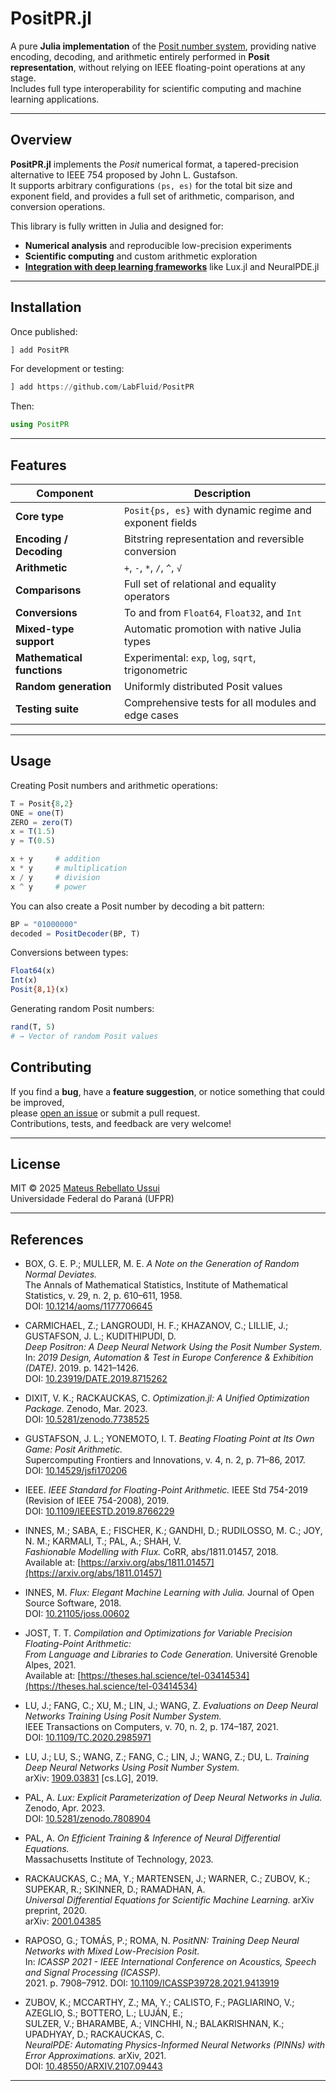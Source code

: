 # PositPR.jl

A pure **Julia implementation** of the [Posit number system](https://posithub.org/docs/Posits4.pdf), providing native encoding, decoding, and arithmetic entirely performed in **Posit representation**, without relying on IEEE floating-point operations at any stage.  
Includes full type interoperability for scientific computing and machine learning applications.


---

## Overview

**PositPR.jl** implements the *Posit* numerical format, a tapered-precision alternative to IEEE 754 proposed by John L. Gustafson.  
It supports arbitrary configurations `(ps, es)` for the total bit size and exponent field, and provides a full set of arithmetic, comparison, and conversion operations.

This library is fully written in Julia and designed for:
- **Numerical analysis** and reproducible low-precision experiments  
- **Scientific computing** and custom arithmetic exploration  
- [**Integration with deep learning frameworks**](https://github.com/uzzui/PositPR-PINNs) like Lux.jl and NeuralPDE.jl  

---

## Installation

Once published:
```julia
] add PositPR
```
For development or testing:
```julia
] add https://github.com/LabFluid/PositPR
```

Then:
```julia
using PositPR
```
---

## Features

| Component | Description |
|------------|-------------|
| **Core type** | `Posit{ps, es}` with dynamic regime and exponent fields |
| **Encoding / Decoding** | Bitstring representation and reversible conversion |
| **Arithmetic** | `+`, `-`, `*`, `/`, `^`, `√` |
| **Comparisons** | Full set of relational and equality operators |
| **Conversions** | To and from `Float64`, `Float32`, and `Int` |
| **Mixed-type support** | Automatic promotion with native Julia types |
| **Mathematical functions** | Experimental: `exp`, `log`, `sqrt`, trigonometric |
| **Random generation** | Uniformly distributed Posit values |
| **Testing suite** | Comprehensive tests for all modules and edge cases |

---

## Usage

Creating Posit numbers and arithmetic operations:
```julia
T = Posit{8,2}
ONE = one(T)
ZERO = zero(T)
x = T(1.5)
y = T(0.5)

x + y     # addition
x * y     # multiplication
x / y     # division
x ^ y     # power
```

You can also create a Posit number by decoding a bit pattern:
```julia
BP = "01000000"
decoded = PositDecoder(BP, T)
```

Conversions between types:
```julia
Float64(x)
Int(x)
Posit{8,1}(x)
```

Generating random Posit numbers:
```julia
rand(T, 5)
# → Vector of random Posit values
```

## Contributing

If you find a **bug**, have a **feature suggestion**, or notice something that could be improved,  
please [open an issue](https://github.com/LabFluid/PositPR/issues) or submit a pull request.  
Contributions, tests, and feedback are very welcome!

---

## License

MIT © 2025 [Mateus Rebellato Ussui](http://lattes.cnpq.br/0621104339270060)  
Universidade Federal do Paraná (UFPR)

---

## References

- BOX, G. E. P.; MULLER, M. E. *A Note on the Generation of Random Normal Deviates.*  
  The Annals of Mathematical Statistics, Institute of Mathematical Statistics, v. 29, n. 2, p. 610–611, 1958.  
  DOI: [10.1214/aoms/1177706645](https://doi.org/10.1214/aoms/1177706645)

- CARMICHAEL, Z.; LANGROUDI, H. F.; KHAZANOV, C.; LILLIE, J.; GUSTAFSON, J. L.; KUDITHIPUDI, D.  
  *Deep Positron: A Deep Neural Network Using the Posit Number System.*  
  In: *2019 Design, Automation & Test in Europe Conference & Exhibition (DATE)*. 2019. p. 1421–1426.  
  DOI: [10.23919/DATE.2019.8715262](https://doi.org/10.23919/DATE.2019.8715262)

- DIXIT, V. K.; RACKAUCKAS, C. *Optimization.jl: A Unified Optimization Package.* Zenodo, Mar. 2023.  
  DOI: [10.5281/zenodo.7738525](https://doi.org/10.5281/zenodo.7738525)

- GUSTAFSON, J. L.; YONEMOTO, I. T. *Beating Floating Point at Its Own Game: Posit Arithmetic.*  
  Supercomputing Frontiers and Innovations, v. 4, n. 2, p. 71–86, 2017.  
  DOI: [10.14529/jsfi170206](https://doi.org/10.14529/jsfi170206)

- IEEE. *IEEE Standard for Floating-Point Arithmetic.* IEEE Std 754-2019 (Revision of IEEE 754-2008), 2019.  
  DOI: [10.1109/IEEESTD.2019.8766229](https://doi.org/10.1109/IEEESTD.2019.8766229)

- INNES, M.; SABA, E.; FISCHER, K.; GANDHI, D.; RUDILOSSO, M. C.; JOY, N. M.; KARMALI, T.; PAL, A.; SHAH, V.  
  *Fashionable Modelling with Flux.* CoRR, abs/1811.01457, 2018.  
  Available at: [https://arxiv.org/abs/1811.01457](https://arxiv.org/abs/1811.01457)

- INNES, M. *Flux: Elegant Machine Learning with Julia.* Journal of Open Source Software, 2018.  
  DOI: [10.21105/joss.00602](https://doi.org/10.21105/joss.00602)

- JOST, T. T. *Compilation and Optimizations for Variable Precision Floating-Point Arithmetic:  
  From Language and Libraries to Code Generation.* Université Grenoble Alpes, 2021.  
  Available at: [https://theses.hal.science/tel-03414534](https://theses.hal.science/tel-03414534)

- LU, J.; FANG, C.; XU, M.; LIN, J.; WANG, Z. *Evaluations on Deep Neural Networks Training Using Posit Number System.*  
  IEEE Transactions on Computers, v. 70, n. 2, p. 174–187, 2021.  
  DOI: [10.1109/TC.2020.2985971](https://doi.org/10.1109/TC.2020.2985971)

- LU, J.; LU, S.; WANG, Z.; FANG, C.; LIN, J.; WANG, Z.; DU, L. *Training Deep Neural Networks Using Posit Number System.*  
  arXiv: [1909.03831](https://arxiv.org/abs/1909.03831) [cs.LG], 2019.

- PAL, A. *Lux: Explicit Parameterization of Deep Neural Networks in Julia.* Zenodo, Apr. 2023.  
  DOI: [10.5281/zenodo.7808904](https://doi.org/10.5281/zenodo.7808904)

- PAL, A. *On Efficient Training & Inference of Neural Differential Equations.*  
  Massachusetts Institute of Technology, 2023.

- RACKAUCKAS, C.; MA, Y.; MARTENSEN, J.; WARNER, C.; ZUBOV, K.; SUPEKAR, R.; SKINNER, D.; RAMADHAN, A.  
  *Universal Differential Equations for Scientific Machine Learning.* arXiv preprint, 2020.  
  arXiv: [2001.04385](https://arxiv.org/abs/2001.04385)

- RAPOSO, G.; TOMÁS, P.; ROMA, N. *PositNN: Training Deep Neural Networks with Mixed Low-Precision Posit.*  
  In: *ICASSP 2021 - IEEE International Conference on Acoustics, Speech and Signal Processing (ICASSP).*  
  2021. p. 7908–7912. DOI: [10.1109/ICASSP39728.2021.9413919](https://doi.org/10.1109/ICASSP39728.2021.9413919)

- ZUBOV, K.; MCCARTHY, Z.; MA, Y.; CALISTO, F.; PAGLIARINO, V.; AZEGLIO, S.; BOTTERO, L.; LUJÁN, E.;  
  SULZER, V.; BHARAMBE, A.; VINCHHI, N.; BALAKRISHNAN, K.; UPADHYAY, D.; RACKAUCKAS, C.  
  *NeuralPDE: Automating Physics-Informed Neural Networks (PINNs) with Error Approximations.* arXiv, 2021.  
  DOI: [10.48550/ARXIV.2107.09443](https://doi.org/10.48550/ARXIV.2107.09443)

---



